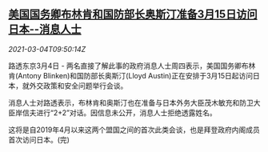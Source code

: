 <!--1614851648000-->
[美国国务卿布林肯和国防部长奥斯汀准备3月15日访问日本--消息人士](https://cn.reuters.com/article/us-blinken-austin-jp-visit-0304-idCNKCS2AW107)
------

<div><i>2021-03-04T09:50:14Z</i></div><p>路透东京3月4日 - 两名直接了解此事的政府消息人士周四表示，美国国务卿布林肯(Antony Blinken)和国防部长奥斯汀(Lloyd Austin)正在安排于3月15日起访问日本，就外交政策和安全问题举行会谈。</p><p>消息人士对路透表示，布林肯和奥斯汀也在准备与日本外务大臣茂木敏充和防卫大臣岸信夫进行“2+2”对话。因信息未公开，消息人士拒绝透露姓名。</p><p>这将是自2019年4月以来这两个盟国之间的首次此类会谈，也是拜登政府内阁成员首次访问日本。(完)</p>
